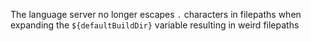 The language server no longer escapes `.` characters in filepaths when expanding the `${defaultBuildDir}` variable
resulting in weird filepaths
